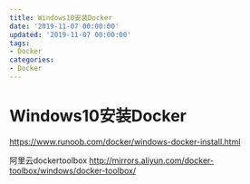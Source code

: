 ```yaml
---
title: Windows10安装Docker
date: '2019-11-07 00:00:00'
updated: '2019-11-07 00:00:00'
tags:
- Docker
categories:
- Docker
---
```

# Windows10安装Docker

https://www.runoob.com/docker/windows-docker-install.html

阿里云dockertoolbox
http://mirrors.aliyun.com/docker-toolbox/windows/docker-toolbox/
